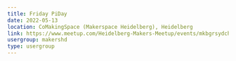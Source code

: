 ```yaml
---
title: Friday PiDay
date: 2022-05-13
location: CoMakingSpace (Makerspace Heidelberg), Heidelberg
link: https://www.meetup.com/Heidelberg-Makers-Meetup/events/mkbgrsydchbrb/
usergroup: makershd
type: usergroup
---
```

